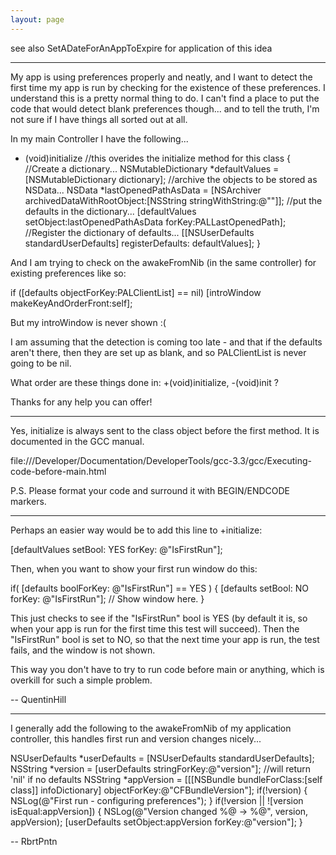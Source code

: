 ```yaml
---
layout: page
---
```


see also SetADateForAnAppToExpire for application of this idea

----

My app is using preferences properly and neatly, and I want to detect the first time my app is run by checking for the existence of these preferences. I understand this is a pretty normal thing to do. I can't find a place to put the code that would detect blank preferences though... and to tell the truth, I'm not sure if I have things all sorted out at all.

In my main Controller I have the following...
    
+ (void)initialize //this overides the initialize method for this class
{
   //Create a dictionary...
      NSMutableDictionary *defaultValues = [NSMutableDictionary dictionary];
   //archive the objects to be stored as NSData...
      NSData *lastOpenedPathAsData = [NSArchiver archivedDataWithRootObject:[NSString stringWithString:@""]];
   //put the defaults in the dictionary...
      [defaultValues setObject:lastOpenedPathAsData forKey:PALLastOpenedPath];
   //Register the dictionary of defaults...
      [[NSUserDefaults standardUserDefaults] registerDefaults: defaultValues];
}

And I am trying to check on the awakeFromNib (in the same controller) for existing preferences like so:
    
if ([defaults objectForKey:PALClientList] == nil) 
   [introWindow makeKeyAndOrderFront:self];

But my introWindow is never shown :(

I am assuming that the detection is coming too late - and that if the defaults aren't there, then they are set up as blank, and so PALClientList is never going to be nil.

What order are these things done in:     +(void)initialize,     -(void)init ?

Thanks for any help you can offer!

----

Yes,     initialize is always sent to the class object before the first method. It is documented in the GCC manual.

file:///Developer/Documentation/DeveloperTools/gcc-3.3/gcc/Executing-code-before-main.html

P.S. Please format your code and surround it with BEGIN/ENDCODE markers.

----

Perhaps an easier way would be to add this line to +initialize:

    
[defaultValues setBool: YES forKey: @"IsFirstRun"];


Then, when you want to show your first run window do this:

    
if( [defaults boolForKey: @"IsFirstRun"] == YES ) {
  [defaults setBool: NO forKey: @"IsFirstRun"];
  // Show window here.
}


This just checks to see if the "IsFirstRun" bool is YES (by default it is, so when your app is run for the first time this test will succeed). Then the "IsFirstRun" bool is set to NO, so that the next time your app is run, the test fails, and the window is not shown.

This way you don't have to try to run code before main or anything, which is overkill for such a simple problem.

-- QuentinHill


----
I generally add the following to the awakeFromNib of my application controller, this handles first run and version changes nicely...
    
NSUserDefaults *userDefaults = [NSUserDefaults standardUserDefaults];
NSString *version = [userDefaults stringForKey:@"version"]; //will return 'nil' if no defaults
NSString *appVersion = [[[NSBundle bundleForClass:[self class]] infoDictionary] objectForKey:@"CFBundleVersion"];
if(!version) {
	NSLog(@"First run - configuring preferences");
}
if(!version || ![version isEqual:appVersion]) {
	NSLog(@"Version changed %@ -> %@", version, appVersion);
	[userDefaults setObject:appVersion forKey:@"version"];
}

-- RbrtPntn
